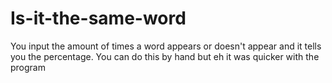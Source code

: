 # Is-it-the-same-word
You input the amount of times a word appears or doesn't appear and it tells you the percentage. You can do this by hand but eh it was quicker with the program

